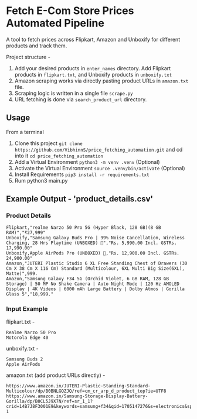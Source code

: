 # Fetch E-Com Store Prices Automated Pipeline

A tool to fetch prices across Flipkart, Amazon and Unboxify for different products and track them.

Project structure - 

1. Add your desired products in `enter_names` directory. Add Flipkart products in `flipkart.txt`, and Unboxify products in `unboxify.txt`
2. Amazon scraping works via directly pasting product URLs in `amazon.txt` file.
3. Scraping logic is written in a single file `scrape.py`
4. URL fetching is done via `search_product_url` directory.

## Usage

From a terminal 

1. Clone this project  `git clone https://github.com/VibhinnS/price_fetching_automation.git` and cd into it `cd price_fetching_automation`
2. Add a Virtual Environment `python3 -m venv .venv` (Optional)
3. Activate the Virtual Environment `source .venv/bin/activate` (Optional) 
4. Install Requirements `pip3 install -r requirements.txt`
5. Rum python3 main.py

## Example Output - 'product_details.csv'
### Product Details
```csv
Flipkart,"realme Narzo 50 Pro 5G (Hyper Black, 128 GB)(8 GB RAM)","₹27,999"
Unboxify,"Samsung Galaxy Buds Pro | 99% Noise Cancellation, Wireless Charging, 28 Hrs Playtime (UNBOXED) 🥇","Rs. 5,990.00 Incl. GSTRs. 17,990.00"
Unboxify,Apple AirPods Pro (UNBOXED) 🥇,"Rs. 12,900.00 Incl. GSTRs. 24,900.00"
Amazon,"JUTERI Plastic Studio 6 XL Free Standing Chest of Drawers (30 Cm X 38 Cm X 116 Cm) Standard (Multicolour, 6XL Multi Big Size(6XL), Matte)",999.
Amazon,"Samsung Galaxy F34 5G (Orchid Violet, 6 GB RAM, 128 GB Storage) | 50 MP No Shake Camera | Auto Night Mode | 120 Hz AMOLED Display | 4K Videos | 6000 mAh Large Battery | Dolby Atmos | Gorilla Glass 5","18,999."
```

### Input Example 
flipkart.txt - 

```text
Realme Narzo 50 Pro
Motorola Edge 40
```


unboxify.txt - 
```text
Samsung Buds 2
Apple AirPods
```


amazon.txt (add product URLs directly) - 
```text
https://www.amazon.in/JUTERI-Plastic-Standing-Standard-Multicolour/dp/B0BNLGQZJQ/ref=cm_cr_arp_d_product_top?ie=UTF8
https://www.amazon.in/Samsung-Storage-Display-Battery-Gorilla/dp/B0CL5J9X7N/ref=sr_1_1?crid=14B7J8F3001E9&keywords=samsung+f34&qid=1705147276&s=electronics&sprefix=samsung+f3%2Celectronics%2C204&sr=1-1
```